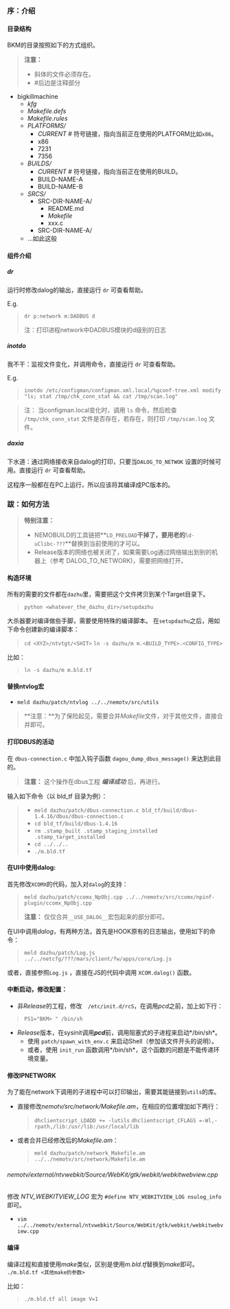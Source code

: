 
### 序：介绍
#### 目录结构
BKM的目录按照如下的方式组织。

> **注意：**
>
> * 斜体的文件必须存在。
> * #后边是注释部分

- bigkillmachine
	- *kfg*
	- *Makefile.defs*
	- *Makefile.rules*
	- *PLATFORMS/*
		- *CURRENT* # 符号链接，指向当前正在使用的PLATFORM比如`x86`。
		- x86
		- 7231
		- 7356
	- *BUILDS/*
		- *CURRENT* # 符号链接，指向当前正在使用的BUILD。
		- BUILD-NAME-A
		- BUILD-NAME-B
	- *SRCS/*
		- SRC-DIR-NAME-A/
			- README.md
			- *Makefile*
			- xxx.c
		- SRC-DIR-NAME-A/
	 - ...如此这般

#### 组件介绍
##### dr
运行时修改dalog的输出，直接运行 `dr` 可查看帮助。

E.g.
> `dr p:network m:DADBUS d` 
> 
> 注：打印进程network中DADBUS模块的d级别的日志

##### inotdo
我不干：监视文件变化，并调用命令，直接运行 `dr` 可查看帮助。

E.g.
> `inotdo /etc/configman/configman.xml.local/%gconf-tree.xml modify "ls; stat /tmp/chk_conn_stat && cat /tmp/scan.log"` 

> 注：  当configman.local变化时，调用 `ls` 命令，然后检查 `/tmp/chk_conn_stat` 文件是否存在，若存在，则打印 `/tmp/scan.log`  文件。

##### daxia 
下水道：通过网络接收来自dalog的打印，只要当`DALOG_TO_NETWOK` 设置的时候可用。直接运行 `dr` 可查看帮助。

这程序一般都在在PC上运行，所以应该将其编译成PC版本的。


### 跋：如何方法

> **特别注意：**
>
> * NEMOBUILD的工具链把**`LD_PRELOAD`**干掉了，要用老的**`ld-uClibc-???`**替换到当前使用的才可以。
> * Release版本的网络也被关闭了，如果需要Log通过网络输出到别的机器上（参考 DALOG\_TO\_NETWORK)，需要把网络打开。

#### 构造环境
所有的需要的文件都在`dazhu`里，需要把这个文件拷贝到某个Target目录下。 
> `python <whatever_the_dazhu_dir>/setupdazhu`

大杀器要对编译做些手脚，需要使用特殊的编译脚本。 在`setupdazhu`之后，用如下命令创建新的编译脚本：
> `cd <XYZ>/ntvtgt/<SHIT>`
> `ln -s dazhu/m m.<BUILD_TYPE>.<CONFIG_TYPE>`   

比如：
> `ln -s dazhu/m m.bld.tf`  

#### 替换ntvlog宏

- `meld dazhu/patch/ntvlog ../../nemotv/src/utils`

> **注意：**为了保险起见，需要合并*Makefile*文件，对于其他文件，直接合并即可。

#### 打印DBUS的活动
在 `dbus-connection.c` 中加入钩子函数 `dagou_dump_dbus_message()` 来达到此目的。

> **注意：** 这个操作在dbus工程 ***编译成功*** 后，再进行。

输入如下命令（以 bld_tf 目录为例）：
> - `meld dazhu/patch/dbus-connection.c bld_tf/build/dbus-1.4.16/dbus/dbus-connection.c`
> - `cd bld_tf/build/dbus-1.4.16`
> - `rm .stamp_built .stamp_staging_installed .stamp_target_installed`
> - `cd ../../..`
> - `./m.bld.tf`

#### 在UI中使用dalog:

首先修改`XCOMX`的代码，加入对`dalog`的支持：
> `meld dazhu/patch/ccomx_NpObj.cpp ../../nemotv/src/ccomx/npinf-plugin/ccomx_NpObj.cpp`
> 
> **注意：** 仅仅合并`__USE_DALOG__`宏包起来的部分即可。

在UI中调用*dalog*，有两种方法，首先是HOOK原有的日志输出，使用如下的命令：
> `meld dazhu/patch/Log.js ../../netcfg/???/mars/client/fw/apps/core/Log.js`

或者，直接参照`Log.js` ，直接在JS的代码中调用 `XCOM.dalog()` 函数。

#### 中断启动，修改配置：

* 非*Release*的工程，修改　`/etc/init.d/rcS`，在调用*pcd*之前，加上如下行：
> `PS1="BKM> " /bin/sh`
	
* *Release*版本，在sysinit调用***pcd***前，调用阻塞式的子进程来启动*/bin/sh*。
	* 使用 `patch/spawn_with_env.c` 来启动Shell（参加该文件开头的说明）。
	* 或者，使用 `init_run` 函数调用*/bin/sh*，这个函数的问题是不能传递环境变量。

#### 修改IPNETWORK
为了能在network下调用的子进程中可以打印输出，需要其能链接到`utils`的库。

* 直接修改*nemotv/src/network/Makefile.am*，在相应的位置增加如下两行：
	> `dhclientscript_LDADD += -lutils`
	> `dhclientscript_CFLAGS =-Wl,-rpath,/lib:/usr/lib:/usr/local/lib`

* 或者合并已经修改后的*Makefile.am*：
	> `meld dazhu/patch/network_Makefile.am ../../nemotv/src/network/Makefile.am`

###### nemotv/external/ntvwebkit/Source/WebKit/gtk/webkit/webkitwebview.cpp
修改 *NTV_WEBKITVIEW_LOG* 宏为 `#define NTV_WEBKITVIEW_LOG nsulog_info` 即可。
- `vim ../../nemotv/external/ntvwebkit/Source/WebKit/gtk/webkit/webkitwebview.cpp`

#### 编译
编译过程和直接使用*make*类似，区别是使用*m.bld.tf*替换到*make*即可。
`./m.bld.tf <其他make的参数>`

比如：
> `./m.bld.tf all image V=1`

